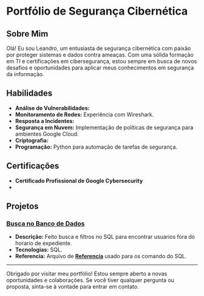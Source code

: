 # Portfólio de Segurança Cibernética

## Sobre Mim
Olá! Eu sou Leandro, um entusiasta de segurança cibernética com paixão por proteger sistemas e dados contra ameaças. Com uma sólida formação em TI e certificações em cibersegurança, estou sempre em busca de novos desafios e oportunidades para aplicar meus conhecimentos em segurança da informação.

## Habilidades
- **Análise de Vulnerabilidades:** 
- **Monitoramento de Redes:** Experiência com Wireshark.
- **Resposta a Incidentes:** 
- **Segurança em Nuvem:** Implementação de políticas de segurança para ambientes Google Cloud.
- **Criptografia:** 
- **Programação:** Python para automação de tarefas de segurança.

## Certificações
- **Certificado Profissional de Google Cybersecurity**
- 

## Projetos
### [Busca no Banco de Dados](https://github.com/Mutengp/Portifolio-Seguranca-Cibernetica/blob/main/SQL/Portifolio%20-%20SQL%20query%20GoogleCyber.pdf)
- **Descrição:** Feito busca e filtros no SQL para encontrar usuarios fora do horario de expediente.
- **Tecnologias:** SQL.
- **Referencia:** Arquivo de [**Referencia**](https://github.com/Mutengp/Portifolio-Seguranca-Cibernetica/blob/main/SQL/Reference%20Guide%20SQL.pdf) usado para os comando do SQL.

---------------------------------------------

Obrigado por visitar meu portfólio! Estou sempre aberto a novas oportunidades e colaborações. Se você tiver qualquer pergunta ou proposta, sinta-se à vontade para entrar em contato.
